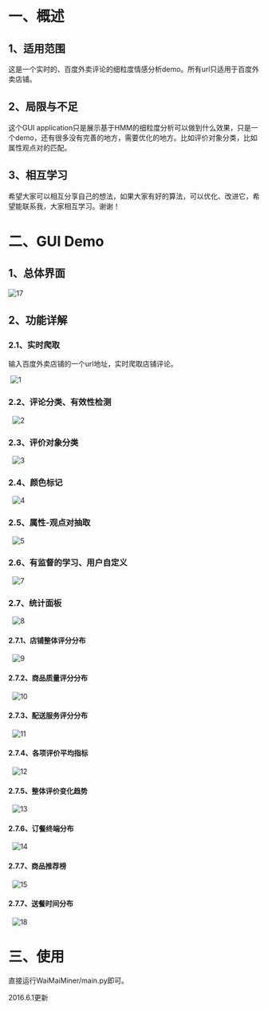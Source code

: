 # 一、概述

## 1、适用范围
这是一个实时的、百度外卖评论的细粒度情感分析demo。所有url只适用于百度外卖店铺。

## 2、局限与不足
这个GUI application只是展示基于HMM的细粒度分析可以做到什么效果，只是一个demo，还有很多没有完善的地方，需要优化的地方。比如评价对象分类，比如属性观点对的匹配。

## 3、相互学习
希望大家可以相互分享自己的想法，如果大家有好的算法，可以优化、改进它，希望能联系我，大家相互学习。谢谢！

# 二、GUI Demo

## 1、总体界面
![17](test/pic/17.PNG)

## 2、功能详解

### 2.1、实时爬取
输入百度外卖店铺的一个url地址，实时爬取店铺评论。

&nbsp;![1](test/pic/1.PNG)

### 2.2、评论分类、有效性检测
&nbsp; ![2](test/pic/2.PNG)

### 2.3、评价对象分类
&nbsp; ![3](test/pic/3.PNG)

### 2.4、颜色标记
&nbsp; ![4](test/pic/4.PNG)

### 2.5、属性-观点对抽取
&nbsp; ![5](test/pic/5.PNG)

### 2.6、有监督的学习、用户自定义
&nbsp; ![7](test/pic/7.PNG)

### 2.7、统计面板
&nbsp; ![8](test/pic/8.PNG)

#### 2.7.1、店铺整体评分分布
&nbsp; ![9](test/pic/9.PNG)

#### 2.7.2、商品质量评分分布
&nbsp; ![10](test/pic/10.PNG)

#### 2.7.3、配送服务评分分布
&nbsp; ![11](test/pic/11.PNG)

#### 2.7.4、各项评价平均指标
&nbsp; ![12](test/pic/12.PNG)

#### 2.7.5、整体评价变化趋势
&nbsp; ![13](test/pic/13.PNG)

#### 2.7.6、订餐终端分布
&nbsp; ![14](test/pic/14.PNG)

#### 2.7.7、商品推荐榜
&nbsp; ![15](test/pic/15.PNG)

#### 2.7.7、送餐时间分布
&nbsp; ![18](test/pic/18.PNG)

<!--### 各评价对象分布-->
<!--![16](test/pic/16.PNG)-->

# 三、使用
直接运行WaiMaiMiner/main.py即可。

2016.6.1更新
